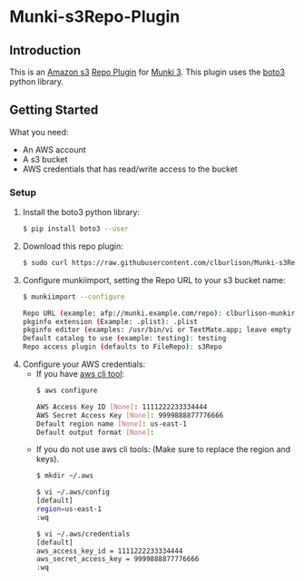 # Munki-s3Repo-Plugin

## Introduction

This is an [Amazon s3](https://aws.amazon.com/s3/) [Repo Plugin](https://github.com/munki/munki/wiki/Repo-Plugins) for [Munki 3](https://github.com/munki/munki/wiki/Munki-3-Information). This plugin uses the [boto3](https://github.com/boto/boto3) python library.


## Getting Started

What you need:
* An AWS account
* A s3 bucket
* AWS credentials that has read/write access to the bucket

### Setup
1. Install the boto3 python library:
    ```bash
    $ pip install boto3 --user
    ```
1. Download this repo plugin:
    ```bash
    $ sudo curl https://raw.githubusercontent.com/clburlison/Munki-s3Repo-Plugin/master/s3Repo.py -o /usr/local/munki/munkilib/munkirepo/s3Repo.py
    ```
1. Configure munkiimport, setting the Repo URL to your s3 bucket name:
    ```bash
    $ munkiimport --configure

    Repo URL (example: afp://munki.example.com/repo): clburlison-munkirepo
    pkginfo extension (Example: .plist): .plist
    pkginfo editor (examples: /usr/bin/vi or TextMate.app; leave empty to not open an editor after import): Atom.app
    Default catalog to use (example: testing): testing
    Repo access plugin (defaults to FileRepo): s3Repo
    ```
1. Configure your AWS credentials:
    * If you have [aws cli tool](https://aws.amazon.com/cli/):
        ```bash
        $ aws configure

        AWS Access Key ID [None]: 1111222233334444
        AWS Secret Access Key [None]: 9999888877776666
        Default region name [None]: us-east-1
        Default output format [None]:
        ```
    * If you do not use aws cli tools: (Make sure to replace the region and keys).
        ```bash
        $ mkdir ~/.aws

        $ vi ~/.aws/config
        [default]
        region=us-east-1
        :wq

        $ vi ~/.aws/credentials
        [default]
        aws_access_key_id = 1111222233334444
        aws_secret_access_key = 9999888877776666
        :wq
        ```

